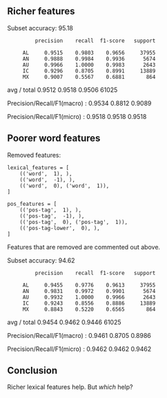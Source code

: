 ## Richer features

Subset accuracy: 95.18

             precision    recall  f1-score   support

         AL     0.9515    0.9803    0.9656     37955
         AN     0.9888    0.9984    0.9936      5674
         AU     0.9966    1.0000    0.9983      2643
         IC     0.9296    0.8705    0.8991     13889
         MX     0.9007    0.5567    0.6881       864

avg / total     0.9512    0.9518    0.9506     61025

Precision/Recall/F1(macro) : 0.9534  0.8812  0.9089

Precision/Recall/F1(micro) : 0.9518  0.9518  0.9518

## Poorer word features

Removed features:

```
lexical_features = [ 
    (('word',  1), ),
    (('word',  -1), ),
    (('word',  0), ('word',  1)),
]

pos_features = [
    (('pos-tag',  1), ),
    (('pos-tag',  -1), ),
    (('pos-tag',  0), ('pos-tag',  1)),
    (('pos-tag-lower',  0), ),
]
```

Features that are removed are commented out above.

Subset accuracy: 94.62

             precision    recall  f1-score   support

         AL     0.9455    0.9776    0.9613     37955
         AN     0.9831    0.9972    0.9901      5674
         AU     0.9932    1.0000    0.9966      2643
         IC     0.9243    0.8556    0.8886     13889
         MX     0.8843    0.5220    0.6565       864

avg / total     0.9454    0.9462    0.9446     61025

Precision/Recall/F1(macro) : 0.9461  0.8705  0.8986

Precision/Recall/F1(micro) : 0.9462  0.9462  0.9462




## Conclusion

Richer lexical features help. But *which* help?
